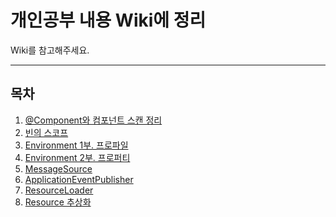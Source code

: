 # 개인공부 내용 Wiki에 정리
Wiki를 참고해주세요.

----

목차
----
1. [@Component와 컴포넌트 스캔 정리](https://github.com/jsh9057/MyStudy/wiki/@Component%EC%99%80-%EC%BB%B4%ED%8F%AC%EB%84%8C%ED%8A%B8-%EC%8A%A4%EC%BA%94-%EC%A0%95%EB%A6%AC)
2. [빈의 스코프](https://github.com/jsh9057/MyStudy/wiki/%EB%B9%88%EC%9D%98-%EC%8A%A4%EC%BD%94%ED%94%84)
3. [Environment 1부. 프로파일](https://github.com/jsh9057/MyStudy/wiki/Environment1%EB%B6%80.-%ED%94%84%EB%A1%9C%ED%8C%8C%EC%9D%BC)
4. [Environment 2부. 프로퍼티](https://github.com/jsh9057/MyStudy/wiki/Environment-2%EB%B6%80.-%ED%94%84%EB%A1%9C%ED%8D%BC%ED%8B%B0)
5. [MessageSource](https://github.com/jsh9057/MyStudy/wiki/MessageSource)
6. [ApplicationEventPublisher](https://github.com/jsh9057/MyStudy/wiki/ApplicationEventPublisher)
7. [ResourceLoader](https://github.com/jsh9057/MyStudy/wiki/ResourceLoader)
8. [Resource 추상화](https://github.com/jsh9057/MyStudy/wiki/Resource-%EC%B6%94%EC%83%81%ED%99%94)  
